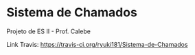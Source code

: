 # Sistema de Chamados
Projeto de ES II - Prof. Calebe

Link Travis:
https://travis-ci.org/ryuki181/Sistema-de-Chamados
